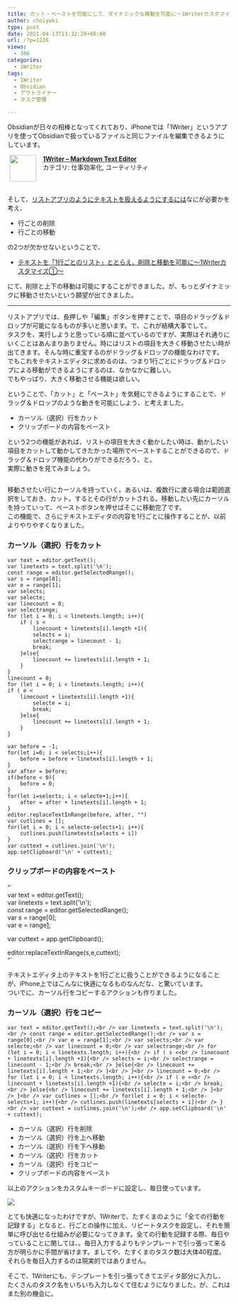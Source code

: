 ```yaml
---
title: カット・ペーストを可能にして、ダイナミックな移動を可能に〜1Writerカスタマイズ②〜
author: choiyaki
type: post
date: 2021-04-13T13:32:29+00:00
url: /?p=1226
views:
  - 386
categories:
  - 1Writer
tags:
  - 1Writer
  - Obsidian
  - アウトライナー
  - タスク管理

---
```

Obsidianが日々の相棒となってくれており、iPhoneでは「1Writer」というアプリを使ってObsidianで扱っているファイルと同じファイルを編集できるようにしています。

<span class="appIcon"><img class="appIconImg" height="60" src="https://i1.wp.com/is3-ssl.mzstatic.com/image/thumb/Purple124/v4/bc/22/49/bc2249ed-d47b-d9c2-6c49-c554d4c9fc0c/source/60x60bb.jpg?fit=660%2C60&#038;ssl=1" style="float:left;margin: 0px 15px 15px 5px;" data-recalc-dims="1" /></span><span class="appName"><strong><a href="https://apps.apple.com/jp/app/1writer-markdown-text-editor/id680469088?uo=4" target="itunes_store" rel="noopener">1Writer &#8211; Markdown Text Editor</a></strong></span>  
<span class="appCategory">カテゴリ: 仕事効率化, ユーティリティ</span>  
<span class="badgeS" style="display:inline-block; margin:6px"><a href="https://apps.apple.com/jp/app/1writer-markdown-text-editor/id680469088?uo=4" target="itunes_store" style="display:inline-block;overflow:hidden;background:url(http://linkmaker.itunes.apple.com/htmlResources/assets//images/web/linkmaker/badge_appstore-sm.png) no-repeat;width:61px;height:15px;" rel="noopener"></a></span><br style="clear:both;" />

そして、[リストアプリのようにテキストを扱えるようにするには][1]なにが必要かを考え、

  * 行ごとの削除
  * 行ごとの移動

の2つが欠かせないということで、

  * [テキストを「1行ごとのリスト」ととらえ、削除と移動を可能に〜1Writerカスタマイズ①〜][2]

にて、削除と上下の移動は可能にすることができました。が、もっとダイナミックに移動させたいという願望が出てきました。

* * *

リストアプリでは、長押しや「編集」ボタンを押すことで、項目のドラッグ＆ドロップが可能になるものが多いと思います。で、これが結構大事でして。  
タスクを、実行しようと思っている順に並べているのですが、実際はそれ通りにいくことはあんまりありません。時にはリストの項目を大きく移動させたい時が出てきます。そんな時に重宝するのがドラッグ＆ドロップの機能なわけです。  
でもこれをテキストエディタに求めるのは、つまり1行ごとにドラッグ＆ドロップによる移動ができるようにするのは、なかなかに難しい。  
でもやっぱり、大きく移動させる機能は欲しい。

ということで、「カット」と「ペースト」を気軽にできるようにすることで、ドラッグ＆ドロップのような動きを可能にしよう、と考えました。

  * カーソル（選択）行をカット
  * クリップボードの内容をペースト

という2つの機能があれば、リストの項目を大きく動かしたい時は、動かしたい項目をカットして動かしてきたかった場所でペーストすることができるので、ドラッグ＆ドロップ機能の代わりができるだろう、と。  
実際に動きを見てみましょう。

<img src="https://i2.wp.com/gyazo.com/ebea50e5ccdb062d4714daf9f83ad1b0.gif?w=660&#038;ssl=1" alt="" data-recalc-dims="1" /> 

移動させたい行にカーソルを持っていく。あるいは、複数行に渡る場合は範囲選択をしておき、カット。するとその行がカットされる。移動したい先にカーソルを持っていって、ペーストボタンを押せばそこに移動完了です。  
この機能で、さらにテキストエディタの内容を1行ごとに操作することが、以前よりやりやすくなりました。

### カーソル（選択）行をカット

    var text = editor.getText();
    var linetexts = text.split('\n');
    const range = editor.getSelectedRange();
    var s = range[0];
    var e = range[1];
    var selects;
    var selecte;
    var linecount = 0;
    var selectrange;
    for (let i = 0; i < linetexts.length; i++){
        if ( s <
            linecount + linetexts[i].length +1){
            selects = i;
            selectrange = linecount - 1;
            break;
        }else{
            linecount += linetexts[i].length + 1;
        }
    }
    linecount = 0;
    for (let i = 0; i < linetexts.length; i++){
    if ( e <
        linecount + linetexts[i].length +1){
            selecte = i;
            break;
        }else{
            linecount += linetexts[i].length + 1;
        }
    }
    
    var before = -1;
    for(let i=0; i < selects;i++){
        before = before + linetexts[i].length + 1;
    }
    var after = before;
    if(before < 0){
        before = 0;
    }
    for(let i=selects; i < selecte+1;i++){
        after = after + linetexts[i].length + 1;
    }
    editor.replaceTextInRange(before, after, "")
    var cutlines = [];
    for(let i = 0; i < selecte-selects+1; i++){
        cutlines.push(linetexts[selects + i])
    }
    var cuttext = cutlines.join('\n');
    app.setClipboard('\n' + cuttext);
    

### クリップボードの内容をペースト

&#8220;\`  
var text = editor.getText();  
var linetexts = text.split('\n');  
const range = editor.getSelectedRange();  
var s = range[0];  
var e = range[1];

var cuttext = app.getClipboard();

editor.replaceTextInRange(s,e,cuttext);  
&#8220;\`

テキストエディタ上のテキストを1行ごとに扱うことができるようになることが、iPhone上ではこんなに快適になるものなんだな、と驚いています。  
ついでに、カーソル行をコピーするアクションも作りました。

### カーソル（選択）行をコピー

`var text = editor.getText();<br />
var linetexts = text.split('\n');<br />
const range = editor.getSelectedRange();<br />
var s = range[0];<br />
var e = range[1];<br />
var selects;<br />
var selecte;<br />
var linecount = 0;<br />
var selectrange;<br />
for (let i = 0; i < linetexts.length; i++){<br />
    if ( s <<br />
        linecount + linetexts[i].length +1){<br />
        selects = i;<br />
        selectrange = linecount - 1;<br />
        break;<br />
    }else{<br />
        linecount += linetexts[i].length + 1;<br />
    }<br />
}<br />
linecount = 0;<br />
for (let i = 0; i < linetexts.length; i++){<br />
    if ( e <<br />
        linecount + linetexts[i].length +1){<br />
        selecte = i;<br />
        break;<br />
    }else{<br />
        linecount += linetexts[i].length + 1;<br />
    }<br />
}<br />
var cutlines = [];<br />
for(let i = 0; i < selecte-selects+1; i++){<br />
    cutlines.push(linetexts[selects + i])<br />
}<br />
var cuttext = cutlines.join('\n');<br />
app.setClipboard('\n' + cuttext);`

  * カーソル（選択）行を削除
  * カーソル（選択）行を上へ移動
  * カーソル（選択）行を下へ移動
  * カーソル（選択）行をカット
  * カーソル（選択）行をコピー
  * クリップボードの内容をペースト

以上のアクションをカスタムキーボードに設定し、毎日使っています。

![][3] 

とても快適になったわけですが、1Writerで、たすくまのように「全ての行動を記録する」となると、行ごとの操作に加え、リピートタスクを設定し、それを簡単に呼び出せる仕組みが必要になってきます。全ての行動を記録する際、毎日やっていることに関しては、。毎日入力するよりもテンプレートで引っ張って来る方が明らかに手間が省けます。ましてや、たすくまのタスク数は大体40程度。それらを毎日入力するのは現実的ではありません。

そこで、1Writerにも、テンプレートを引っ張ってきてエディタ部分に入力し、たくさんのタスク名をいちいち入力しなくて住むようになりました。が、これはまた別の機会に。

 [1]: https://choiyaki.com/?p=1216
 [2]: https://choiyaki.com/?p=1224
 [3]: https://gyazo.com/e25614def0f8549e0fd265551d690755.image